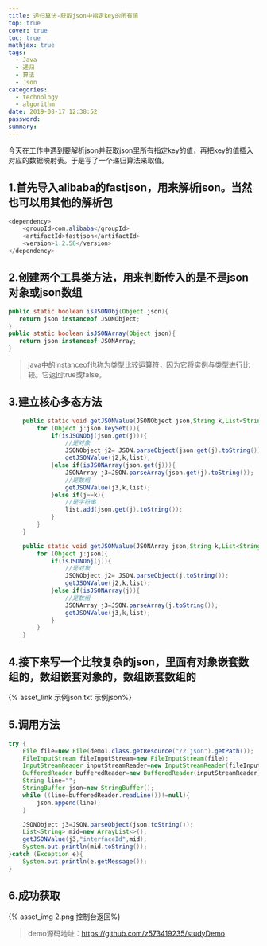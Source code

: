 ```yaml
---
title: 递归算法-获取json中指定key的所有值
top: true
cover: true
toc: true
mathjax: true
tags:
  - Java
  - 递归
  - 算法
  - Json
categories:
  - technology
  - algorithm
date: 2019-08-17 12:38:52
password:
summary:
---
```


今天在工作中遇到要解析json并获取json里所有指定key的值，再把key的值插入对应的数据映射表。于是写了一个递归算法来取值。

## 1.首先导入alibaba的fastjson，用来解析json。当然也可以用其他的解析包
```java
<dependency>
    <groupId>com.alibaba</groupId>
    <artifactId>fastjson</artifactId>
    <version>1.2.58</version>
</dependency>
```
## 2.创建两个工具类方法，用来判断传入的是不是json对象或json数组
```java
public static boolean isJSONObj(Object json){
   return json instanceof JSONObject;
}
public static boolean isJSONArray(Object json){
   return json instanceof JSONArray;
}
```
> java中的instanceof也称为类型比较运算符，因为它将实例与类型进行比较。它返回true或false。

## 3.建立核心多态方法
```java
    public static void getJSONValue(JSONObject json,String k,List<String> list){
        for (Object j:json.keySet()){
            if(isJSONObj(json.get(j))){
                //是对象
                JSONObject j2= JSON.parseObject(json.get(j).toString());
                getJSONValue(j2,k,list);
            }else if(isJSONArray(json.get(j))){
                JSONArray j3=JSON.parseArray(json.get(j).toString());
                //是数组
                getJSONValue(j3,k,list);
            }else if(j==k){
                //是字符串
                list.add(json.get(j).toString());
            }
        }
    }

    public static void getJSONValue(JSONArray json,String k,List<String> list){
        for (Object j:json){
            if(isJSONObj(j)){
                //是对象
                JSONObject j2= JSON.parseObject(j.toString());
                getJSONValue(j2,k,list);
            }else if(isJSONArray(j)){
                //是数组
                JSONArray j3=JSON.parseArray(j.toString());
                getJSONValue(j3,k,list);
            }
        }
    }

```
## 4.接下来写一个比较复杂的json，里面有对象嵌套数组的，数组嵌套对象的，数组嵌套数组的
{% asset_link 示例json.txt 示例json%}

## 5.调用方法
```java
try {
    File file=new File(demo1.class.getResource("/2.json").getPath());
    FileInputStream fileInputStream=new FileInputStream(file);
    InputStreamReader inputStreamReader=new InputStreamReader(fileInputStream);
    BufferedReader bufferedReader=new BufferedReader(inputStreamReader);
    String line="";
    StringBuffer json=new StringBuffer();
    while ((line=bufferedReader.readLine())!=null){
        json.append(line);
    }

    JSONObject j3=JSON.parseObject(json.toString());
    List<String> mid=new ArrayList<>();
    getJSONValue(j3,"interfaceId",mid);
    System.out.println(mid.toString());
}catch (Exception e){
    System.out.println(e.getMessage());
}
```
## 6.成功获取
{% asset_img 2.png 控制台返回%}

>demo源码地址：https://github.com/z573419235/studyDemo
